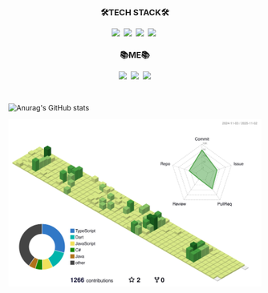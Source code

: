 <h3 align="center">🛠TECH STACK🛠</h3>
<p align="center">
  <img src="https://img.shields.io/badge/Java-007396?style=flat-square&logo=Java&logoColor=white"/></a>&nbsp 
  <img src="https://img.shields.io/badge/C-A8B9CC?style=flat-square&logo=C&logoColor=white"/></a>&nbsp 
  <img src="https://img.shields.io/badge/HTML-E34F26?style=flat-square&logo=html5&logoColor=white"/></a>&nbsp 
  <img src="https://img.shields.io/badge/css-1572B6?style=flat-square&logo=css3&logoColor=white"/></a>&nbsp
</p>

<h3 align="center">📚ME📚</h3>
<p align="center">
  <a href="https://velog.io/@hyewon4052"><img src="https://img.shields.io/badge/Velog-11B48A?style=flat-square&logo=Vimeo&logoColor=white&link=https://velog.io/@hyewon4052"/></a>&nbsp
  <a href="https://www.instagram.com/hlconic/"><img src="https://img.shields.io/badge/Instagram-E4405F?style=flat-square&logo=Instagram&logoColor=white&link=https://www.instagram.com/hlconic/"/></a>&nbsp
  <a href="mailto:s2311@e-mirim.hs.kr"><img src="https://img.shields.io/badge/Gmail-d14836?style=flat-square&logo=Gmail&logoColor=white&link=s2311@e-mirim.hs.kr"/></a>
</p>

<br>



![Anurag's GitHub stats](https://github-readme-stats.vercel.app/api?username=hyewon4052&show_icons=true&theme=radical)

![](./profile-3d-contrib/profile-green-animate.svg)

<!--
**hyewon4052/hyewon4052** is a ✨ _special_ ✨ repository because its `README.md` (this file) appears on your GitHub profile.

Here are some ideas to get you started:

- 🔭 I’m currently working on ...
- 🌱 I’m currently learning ...
- 👯 I’m looking to collaborate on ...
- 🤔 I’m looking for help with ...
- 💬 Ask me about ...
- 📫 How to reach me: ...
- 😄 Pronouns: ...
- ⚡ Fun fact: ...
-->
